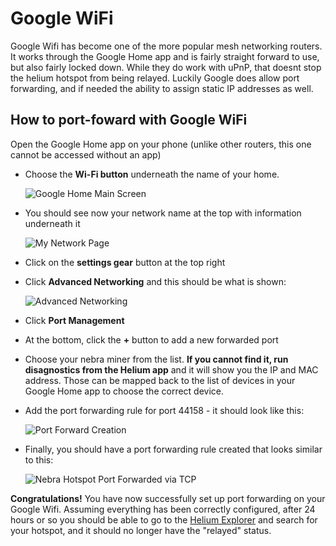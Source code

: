 # Google WiFi

Google Wifi has become one of the more popular mesh networking routers. It works through the Google Home app and is fairly straight forward to use, but also fairly locked down.  While they do work with uPnP, that doesnt stop the helium hotspot from being relayed.  Luckily Google does allow port forwarding, and if needed the ability to assign static IP addresses as well.

## How to port-foward with Google WiFi
Open the Google Home app on your phone (unlike other routers, this one cannot be accessed without an app)

* Choose the **Wi-Fi button** underneath the name of your home.

    ![Google Home Main Screen](https://raw.githubusercontent.com/NebraLtd/Helium-Guides/main/docs/media/screenshots/media/screenshots/port-forwarding/googlewifi/googleHomeMainScreen.png)

* You should see now your network name at the top with information underneath it

    ![My Network Page](https://raw.githubusercontent.com/NebraLtd/Helium-Guides/main/docs/media/screenshots/media/screenshots/port-forwarding/googlewifi/myNetworkPage.png)

* Click on the **settings gear** button at the top right
* Click **Advanced Networking** and this should be what is shown:

    ![Advanced Networking](https://raw.githubusercontent.com/NebraLtd/Helium-Guides/main/docs/media/screenshots/media/screenshots/port-forwarding/googlewifi/advancedNetworkSettings.png)

* Click **Port Management**
* At the bottom, click the **+** button to add a new forwarded port
* Choose your nebra miner from the list. **If you cannot find it, run disagnostics from the Helium app** and it will show you the IP and MAC address. Those can be mapped back to the list of devices in your Google Home app to choose the correct device.
* Add the port forwarding rule for port 44158 - it should look like this:

    ![Port Forward Creation](https://raw.githubusercontent.com/NebraLtd/Helium-Guides/main/docs/media/screenshots/media/screenshots/port-forwarding/googlewifi/creatingPortForward.png)

* Finally, you should have a port forwarding rule created that looks similar to this:

    ![Nebra Hotspot Port Forwarded via TCP](https://raw.githubusercontent.com/NebraLtd/Helium-Guides/main/docs/media/screenshots/media/screenshots/port-forwarding/googlewifi/heliumHotspotPortForwarded.png)


**Congratulations!** You have now successfully set up port forwarding on your Google Wifi. Assuming everything has been correctly configured, after 24 hours or so you should be able to go to the [Helium Explorer](https://explorer.helium.com) and search for your hotspot, and it should no longer have the "relayed" status.
